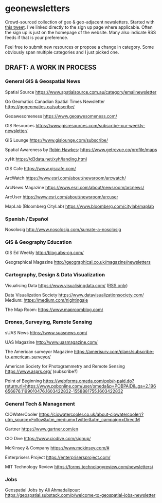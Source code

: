 # geonewsletters
Crowd-sourced collection of geo &amp; geo-adjacent newsletters. Started with [this tweet](https://twitter.com/KiriCarini/status/1309974962426376192).
I've linked directly to the sign up page where applicable. Often the sign up is just on the homepage of the website. Many also indicate RSS feeds if that is your preference. 

Feel free to submit new resources or propose a change in category. Some obviously span multiple categories and I just picked one.

## DRAFT: A WORK IN PROCESS

### General GIS & Geospatial News

Spatial Source https://www.spatialsource.com.au/category/emailnewsletter

Go Geomatics Canadian Spatial Times Newsletter https://gogeomatics.ca/subscribe/

Geoawesomeness https://www.geoawesomeness.com/

GIS Resources https://www.gisresources.com/subscribe-our-weekly-newsletter/

GIS Lounge https://www.gislounge.com/subscribe/

Spatial Awareness by [Robin Hawkes](https://twitter.com/robhawkes):  https://www.getrevue.co/profile/maps

xyHt https://d3data.net/xyh/landing.html

GIS Cafe https://www.giscafe.com/

ArcWatch https://www.esri.com/about/newsroom/arcwatch/

ArcNews Magazine https://www.esri.com/about/newsroom/arcnews/

ArcUser https://www.esri.com/about/newsroom/arcuser

MapLab (Bloomberg CityLab) https://www.bloomberg.com/citylab/maplab

### Spanish / Español

Nosolosig http://www.nosolosig.com/sumate-a-nosolosig

### GIS & Geography Education

GIS Ed Weekly http://blog.abs-cg.com/

Geographical Magazine http://geographical.co.uk/magazine/newsletters

### Cartography, Design & Data Visualization

Visualising Data https://www.visualisingdata.com/ ([RSS only](https://www.visualisingdata.com/feed/))

Data Visualization Society https://www.datavisualizationsociety.com/
Medium: https://medium.com/nightingale

The Map Room: https://www.maproomblog.com/

### Drones, Surveying, Remote Sensing

sUAS News https://www.suasnews.com/

UAS Magazine http://www.uasmagazine.com/

The American surveyor Magazine https://amerisurv.com/plans/subscribe-to-american-surveyor/

American Society for Photogrammetry and Remote Sensing https://www.asprs.org/ (subscribe?)

Point of Beginning https://webforms.omeda.com/pob/r-paid.do?returnurl=https://www.pobonline.com/user/omeda&p=POBPAID&_ga=2.196656876.1199010476.1603422832-1558881755.1603422832

### General Tech & Management

CIOWaterCooler https://ciowatercooler.co.uk/about-ciowatercooler/?utm_source=Follow&utm_medium=Twitter&utm_campaign=DirectM

Gartner https://www.gartner.com/en

CIO Dive https://www.ciodive.com/signup/

McKinsey & Company https://www.mckinsey.com/#

Enterprisers Project https://enterprisersproject.com/

MIT Technology Review https://forms.technologyreview.com/newsletters/

### Jobs

Geospatial Jobs by [Ali Ahmadalipour](https://twitter.com/hydroclimali):  https://geospatial.substack.com/p/welcome-to-geospatial-jobs-newsletter
